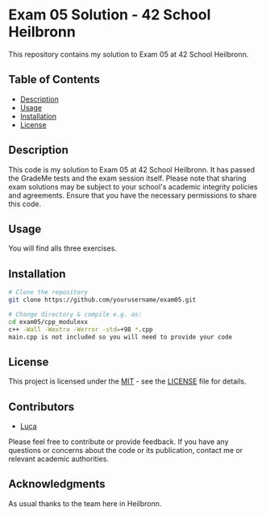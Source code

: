 # Exam 05 Solution - 42 School Heilbronn

This repository contains my solution to Exam 05 at 42 School Heilbronn.

## Table of Contents

- [Description](#description)
- [Usage](#usage)
- [Installation](#installation)
- [License](#license)

## Description

This code is my solution to Exam 05 at 42 School Heilbronn. It has passed the GradeMe tests and the exam session itself. Please note that sharing exam solutions may be subject to your school's academic integrity policies and agreements. Ensure that you have the necessary permissions to share this code.

## Usage

You will find alls three exercises.

## Installation

```bash
# Clone the repository
git clone https://github.com/yourusername/exam05.git

# Change directory & compile e.g. as:
cd exam05/cpp_modulexx
c++ -Wall -Wextra -Werror -std=+98 *.cpp
main.cpp is not included so you will need to provide your code
```

## License

This project is licensed under the [MIT](LICENSE) - see the [LICENSE](LICENSE) file for details.

## Contributors

- [Luca](https://github.com/sc00bid00)

Please feel free to contribute or provide feedback. If you have any questions or concerns about the code or its publication, contact me or relevant academic authorities.

## Acknowledgments

As usual thanks to the team here in Heilbronn.
